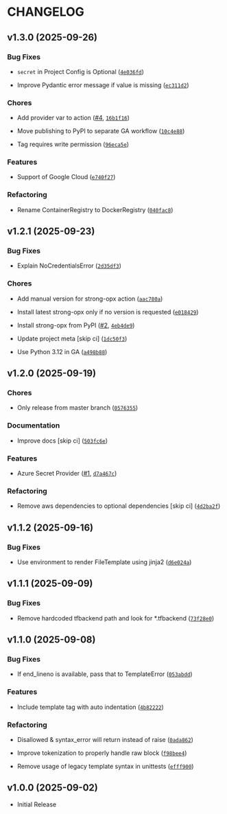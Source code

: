 # CHANGELOG

<!-- version list -->

## v1.3.0 (2025-09-26)

### Bug Fixes

- `secret` in Project Config is Optional
  ([`4e036fd`](https://github.com/strongio/strong-opx/commit/4e036fd89c84bb6573928a93b60195505a9e3bc8))

- Improve Pydantic error message if value is missing
  ([`ec311d2`](https://github.com/strongio/strong-opx/commit/ec311d2c56b29941e94ce1393641cbaa6d4a8722))

### Chores

- Add provider var to action ([#4](https://github.com/strongio/strong-opx/pull/4),
  [`16b1f16`](https://github.com/strongio/strong-opx/commit/16b1f16e8344a9b32c9d8756d5fda0e55fe07be8))

- Move publishing to PyPI to separate GA workflow
  ([`10c4e88`](https://github.com/strongio/strong-opx/commit/10c4e882e2d1cff70f3f9cdd8e6f2cfd2605481d))

- Tag requires write permission
  ([`96eca5e`](https://github.com/strongio/strong-opx/commit/96eca5e63ef52c5d71662f4e7e54a80f00c6ffcb))

### Features

- Support of Google Cloud
  ([`e740f27`](https://github.com/strongio/strong-opx/commit/e740f272b1654159b5617a31b99b29a50157bf39))

### Refactoring

- Rename ContainerRegistry to DockerRegistry
  ([`040fac8`](https://github.com/strongio/strong-opx/commit/040fac81811c7e0c836a21046c248b5f4fc62a8c))


## v1.2.1 (2025-09-23)

### Bug Fixes

- Explain NoCredentialsError
  ([`2d35df3`](https://github.com/strongio/strong-opx/commit/2d35df3ff07c607af7bc277fb62705d4dc7a4f30))

### Chores

- Add manual version for strong-opx action
  ([`aac780a`](https://github.com/strongio/strong-opx/commit/aac780a196480b8409abcbfd4640507f1475f932))

- Install latest strong-opx only if no version is requested
  ([`e018429`](https://github.com/strongio/strong-opx/commit/e0184290dfd655b79267df837ba9edf1d49e0ff6))

- Install strong-opx from PyPI ([#2](https://github.com/strongio/strong-opx/pull/2),
  [`4eb4de9`](https://github.com/strongio/strong-opx/commit/4eb4de9349cbafe42ffcd938d30affe8fb926acf))

- Update project meta [skip ci]
  ([`1dc50f3`](https://github.com/strongio/strong-opx/commit/1dc50f37c9107a78d786bea17016bb32952c9e20))

- Use Python 3.12 in GA
  ([`a498b88`](https://github.com/strongio/strong-opx/commit/a498b88cb936d5bc99f765c80b3da17a455b39d8))


## v1.2.0 (2025-09-19)

### Chores

- Only release from master branch
  ([`0576355`](https://github.com/strongio/strong-opx/commit/0576355b163e52c41c2974a109435d092650c345))

### Documentation

- Improve docs [skip ci]
  ([`503fc6e`](https://github.com/strongio/strong-opx/commit/503fc6e00532bd7f544dafe5af73129a59eeba14))

### Features

- Azure Secret Provider ([#1](https://github.com/strongio/strong-opx/pull/1),
  [`d7a467c`](https://github.com/strongio/strong-opx/commit/d7a467c4a76d973906744384ba802ff2cdfbd76e))

### Refactoring

- Remove aws dependencies to optional dependencies [skip ci]
  ([`4d2ba2f`](https://github.com/strongio/strong-opx/commit/4d2ba2f744063ff0852780460971f2867d3e3ee7))


## v1.1.2 (2025-09-16)

### Bug Fixes

- Use environment to render FileTemplate using jinja2
  ([`d6e024a`](https://github.com/strongio/strong-opx/commit/d6e024ae66dd017886db9a141953aed7100713b0))


## v1.1.1 (2025-09-09)

### Bug Fixes

- Remove hardcoded tfbackend path and look for *.tfbackend
  ([`73f28e0`](https://github.com/strongio/strong-opx/commit/73f28e00f36e547c938131e55ed56076439d8a9f))


## v1.1.0 (2025-09-08)

### Bug Fixes

- If end_lineno is available, pass that to TemplateError
  ([`053abdd`](https://github.com/strongio/strong-opx/commit/053abdd99d38bc186a3907bd6c1d6e2776fcd8f5))

### Features

- Include template tag with auto indentation
  ([`4b82222`](https://github.com/strongio/strong-opx/commit/4b82222ced2dcf2b54e8c49779cf022115191a81))

### Refactoring

- Disallowed & syntax_error will return instead of raise
  ([`0ada862`](https://github.com/strongio/strong-opx/commit/0ada86246895e775aed35f9ab0c313b4cc9f06e4))

- Improve tokenization to properly handle raw block
  ([`f98bee4`](https://github.com/strongio/strong-opx/commit/f98bee4726845c1790022fc5409cf635e854ff9e))

- Remove usage of legacy template syntax in unittests
  ([`efff900`](https://github.com/strongio/strong-opx/commit/efff900e79d8ce3915b413135091edb0987bde3f))


## v1.0.0 (2025-09-02)

- Initial Release
